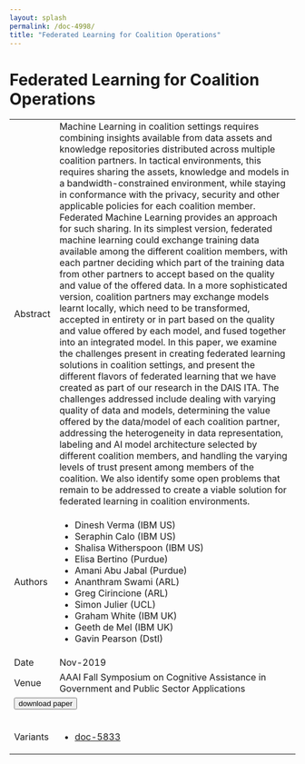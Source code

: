 ```yaml
---
layout: splash
permalink: /doc-4998/
title: "Federated Learning for Coalition Operations"
---
```


# Federated Learning for Coalition Operations

<table>
    <tbody>
    <tr>
        <td>Abstract</td>
        <td>Machine Learning in coalition settings requires combining insights available from data assets and knowledge repositories distributed across multiple coalition partners. In tactical environments, this requires sharing the assets, knowledge and models in a bandwidth-constrained environment, while staying in conformance with the privacy, security and other applicable policies for each coalition member. Federated Machine Learning provides an approach for such sharing. In its simplest version, federated machine learning could exchange training data available among the different coalition members, with each partner deciding which part of the training data from other partners to accept based on the quality and value of the offered data. In a more sophisticated version, coalition partners may exchange models learnt locally, which need to be transformed, accepted in entirety or in part based on the quality and value offered by each model, and fused together into an integrated model. In this paper, we examine the challenges present in creating federated learning solutions in coalition settings, and present the different flavors of federated learning that we have created as part of our research in the DAIS ITA. The challenges addressed include dealing with varying quality of data and models, determining the value offered by the data/model of each coalition partner, addressing the heterogeneity in data representation, labeling and AI model architecture selected by different coalition members, and handling the varying levels of trust present among members of the coalition. We also identify some open problems that remain to be addressed to create a viable solution for federated learning in coalition environments.</td>
    </tr>
    <tr>
        <td>Authors</td>
        <td>
            <ul>
                <li>Dinesh Verma (IBM US)</li>
                <li>Seraphin Calo (IBM US)</li>
                <li>Shalisa Witherspoon (IBM US)</li>
                <li>Elisa Bertino (Purdue)</li>
                <li>Amani Abu Jabal (Purdue)</li>
                <li>Ananthram Swami (ARL)</li>
                <li>Greg Cirincione (ARL)</li>
                <li>Simon Julier (UCL)</li>
                <li>Graham White (IBM UK)</li>
                <li>Geeth de Mel (IBM UK)</li>
                <li>Gavin Pearson (Dstl)</li>
            </ul>
        </td>
    </tr>
    <tr>
        <td>Date</td>
        <td>Nov-2019</td>
    </tr>
    <tr>
        <td>Venue</td>
        <td>AAAI Fall Symposium on Cognitive Assistance in Government and Public Sector Applications</td>
    </tr>
        <tr>
            <td colspan="2">
                <form method="get" action="https://ibm.box.com/v/doc-4998-paper">
                    <button type="submit">download paper</button>
                </form>
            </td>
        </tr>
        <tr>
            <td>Variants</td>
            <td>
                <ul>
                    <li><a href="\doc-5833\">doc-5833</a></li>
                </ul>
            </td>
        </tr>
    </tbody>
</table>
